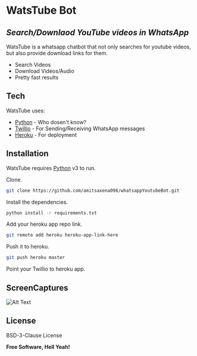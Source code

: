 # WatsTube Bot
## _Search/Downlaod YouTube videos in WhatsApp_

WatsTube is a whatsapp chatbot that not only searches for youtube videos, but also provide download links for them.

- Search Videos
- Download Videos/Audio
- Pretty fast results

## Tech

WatsTube uses:

- [Python](https://www.python.org) - Who dosen't know?
- [Twillio](https://www.twilio.com/) - For Sending/Receiving WhatsApp messages
- [Heroku](https://www.heroku.com/) - For deployment

## Installation

WatsTube requires [Python](https://www.python.org) v3 to run.

Clone.

```sh
git clone https://github.com/amitsaxena098/whatsappYoutubeBot.git
```

Install the dependencies.

```sh
python install -r requirements.txt
```

Add your heroku app repo link.

```sh
git remote add heroku heroku-app-link-here
```

Push it to heroku.

```sh
git push heroku master
```

Point your Twillio to heroku app.

## ScreenCaptures

![Alt Text](https://github.com/amitsaxena098/whatsappYoutubeBot/blob/master/img/ezgif.com-gif-maker-3beeef34b48ead9e2.gif)


## License

BSD-3-Clause License

**Free Software, Hell Yeah!**

